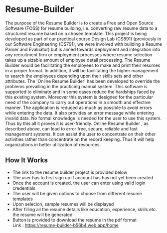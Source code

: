 # Resume-Builder
The purpose of the Resume Builder is to create a Free and Open Source Software (FOSS) for resume building, i.e. converting raw resume data to a structured resume based on a chosen template.
This project is being developed as part of our practical course Design Lab (CS891) (previously in our Software Engineering (CS791), we were involved with building a Resume Parser and Evaluator) but is aimed towards deployment and integration into any recruitment firm or employment processes where resume selection takes up a sizable amount of employee detail processing. The Resume Builder would be facilitating the employees to make and print their resumes in a proper format. In addition, it will be facilitating the higher management to search the employees depending upon their skills sets and other attributes.
The 'Online Resume Builder' has been developed to override the problems prevailing in the practicing manual system. This software is supported to eliminate and in some cases reduce the hardships faced by this existing system. Moreover this system is designed for the particular need of the company to carry out operations in a smooth and effective manner. 
The application is reduced as much as possible to avoid errors while entering the data. It also provides an error message while entering invalid data. No formal knowledge is needed for the user to use this system. Thus by this all it proves it is user-friendly. Online Resume Builder , as described above, can lead to error free, secure, reliable and fast management systems. It can assist the user to concentrate on their other activities rather than concentrate on the record keeping. Thus it will help organizations in better utilization of resources. 
## How It Works
* The link to the resume builder project is provided below
* The user has to first sign up if account has has not yet been created
* Once the account is created, the user can enter using valid login credentials
* The user will be given options to choose from different resume templates
* Upon selecion, sample resumes will be displayed
* After filling all the resume details like education, experience, skills etc. the resume will be generated
* Button is provided to download the resume in the pdf format <br>
Link : https://resume-builder-b56b4.web.app/home
